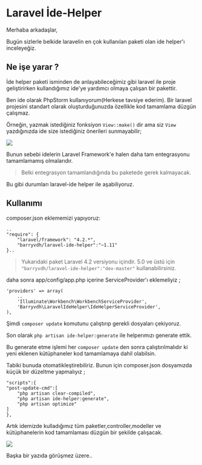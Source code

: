 # Laravel İde-Helper #

Merhaba arkadaşlar,

Bugün sizlerle belkide laravelin en çok kullanılan paketi olan ide helper'ı inceleyeğiz.

## Ne işe yarar ? ##

İde helper paketi isminden de anlayabileceğimiz gibi laravel ile proje geliştirirken kullandığımız ide'ye yardımcı olmaya çalışan bir pakettir.

Ben ide olarak PhpStorm kullanıyorum(Herkese tavsiye ederim). Bir laravel projesini standart olarak oluşturduğunuzda özellikle kod tamamlama düzgün çalışmaz.

Örneğin, yazmak istediğiniz fonksiyon `View::make()` dir ama siz `View` yazdığınızda ide size istediğiniz önerileri sunmayabilir;

![](http://www.furkanikiz.com.tr/assets/blogresim/images/Yazi%20Resimleri/ide-helper-1.png)

Bunun sebebi idelerin Laravel Framework'e halen daha tam entegrasyonu tamamlamamış olmalarıdır. 
> Belki entegrasyon tamamlandığında bu paketede gerek kalmayacak.


Bu gibi durumları laravel-ide helper ile aşabiliyoruz.

## Kullanımı ##

composer.json eklememizi yapıyoruz:

	..	
	"require": {
		"laravel/framework": "4.2.*",
        "barryvdh/laravel-ide-helper":"~1.11"
	}..

> Yukarıdaki paket Laravel 4.2 versiyonu içindir. 5.0 ve üstü için `"barryvdh/laravel-ide-helper":"dev-master"` kullanabilirsiniz.

daha sonra app/config/app.php içerine ServiceProvider'ı eklemeliyiz ;

	'providers' => array(
		..
		'Illuminate\Workbench\WorkbenchServiceProvider',
        'Barryvdh\LaravelIdeHelper\IdeHelperServiceProvider',
	),

Şimdi `composer update` komutunu çalıştırıp gerekli dosyaları çekiyoruz.

Son olarak `php artisan ide-helper:generate` ile helperımızı generate ettik.

Bu generate etme işlemi her `composer update` den sonra çalıştırılmalıdır ki yeni eklenen kütüphaneler kod tamamlamaya dahil olabilsin.

Tabiki bunuda otomatikleştirebiliriz. Bunun için composer.json dosyamızda küçük bir düzeltme yapmalıyız ;

	"scripts":{
    "post-update-cmd":[
        "php artisan clear-compiled",
        "php artisan ide-helper:generate",
        "php artisan optimize"
    ]
	},

Artık idemizde kulladığımız tüm paketler,controller,modeller ve kütüphanelerin kod tamamlaması düzgün bir şekilde çalışacak.


![](http://www.furkanikiz.com.tr/assets/blogresim/images/Yazi%20Resimleri/ide-helper-2.png)


Başka bir yazıda görüşmez üzere..